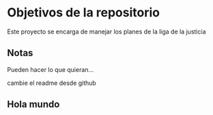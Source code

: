 # Objetivos de la repositorio

Este proyecto se encarga de manejar los planes de la liga de la justicia


## Notas
Pueden hacer lo que quieran...

cambie el readme desde github


## Hola mundo
